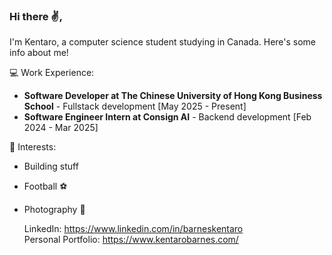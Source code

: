 ### Hi there ✌️,

I'm Kentaro, a computer science student studying in Canada. Here's some info about me!
<br>

💻 Work Experience: <br>
- **Software Developer at The Chinese University of Hong Kong Business School** - Fullstack development [May 2025 - Present]
- **Software Engineer Intern at Consign AI** - Backend development [Feb 2024 - Mar 2025]

 🌱 Interests:
 - Building stuff
 - Football ⚽️
 - Photography 📸

   LinkedIn:
   https://www.linkedin.com/in/barneskentaro <br>
   Personal Portfolio: https://www.kentarobarnes.com/ <br>
